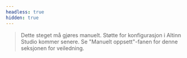 ```yaml
---
headless: true
hidden: true
---
```


> Dette steget må gjøres manuelt. Støtte for konfigurasjon i Altinn Studio kommer senere.
> Se "Manuelt oppsett"-fanen for denne seksjonen for veiledning.